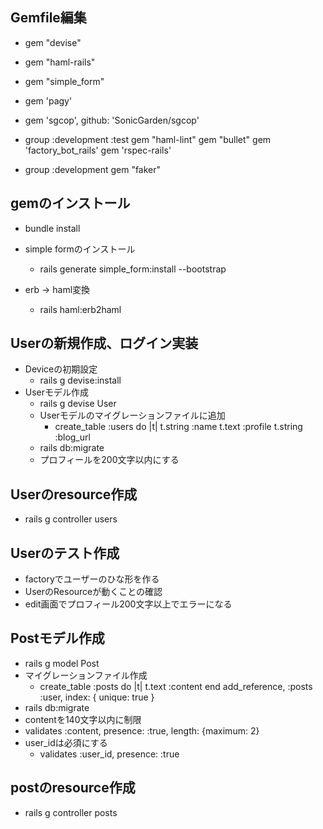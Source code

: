 ## Gemfile編集
- gem "devise"
- gem "haml-rails"
- gem "simple_form"
- gem 'pagy'
- gem 'sgcop', github: 'SonicGarden/sgcop'

- group :development :test
  gem "haml-lint"
  gem "bullet"
  gem 'factory_bot_rails'
  gem 'rspec-rails'
  
- group :development
  gem "faker"
## gemのインストール
- bundle install

- simple formのインストール
  - rails generate simple_form:install --bootstrap
- erb -> haml変換
  - rails haml:erb2haml

## Userの新規作成、ログイン実装
- Deviceの初期設定
  - rails g devise:install
- Userモデル作成
  - rails g devise User
  - Userモデルのマイグレーションファイルに追加
    - create_table :users do |t|
      t.string :name
      t.text :profile
      t.string :blog_url
  - rails db:migrate
  - プロフィールを200文字以内にする

## Userのresource作成
- rails g controller users

## Userのテスト作成
- factoryでユーザーのひな形を作る
- UserのResourceが動くことの確認
- edit画面でプロフィール200文字以上でエラーになる

## Postモデル作成
- rails g model Post
- マイグレーションファイル作成
  - create_table :posts do |t|
      t.text :content
    end
    add_reference, :posts :user, index: { unique: true }
- rails db:migrate
- contentを140文字以内に制限
 - validates :content, presence: :true, length: {maximum: 2}
- user_idは必須にする
  - validates :user_id, presence: :true
## postのresource作成
- rails g controller posts


